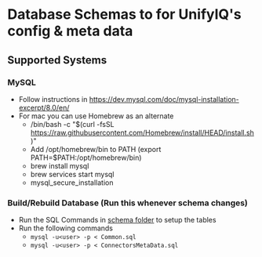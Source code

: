 # Database Schemas to for UnifyIQ's config & meta data
## Supported Systems
### MySQL
  - Follow instructions in https://dev.mysql.com/doc/mysql-installation-excerpt/8.0/en/
  - For mac you can use Homebrew as an alternate
      - /bin/bash -c "$(curl -fsSL https://raw.githubusercontent.com/Homebrew/install/HEAD/install.sh)"
      - Add /opt/homebrew/bin to PATH (export PATH=$PATH:/opt/homebrew/bin)
      - brew install mysql
      - brew services start mysql
      - mysql_secure_installation
   
### Build/Rebuild Database (Run this whenever schema changes)
  - Run the SQL Commands in [schema folder](/schema/database/) to setup the tables
  - Run the following commands
    - `mysql -u<user> -p < Common.sql`
    - `mysql -u<user> -p < ConnectorsMetaData.sql`
